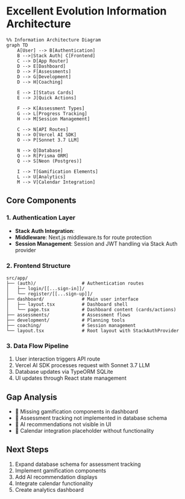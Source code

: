 # Excellent Evolution Information Architecture

```mermaid
%% Information Architecture Diagram
graph TD
    A[User] --> B[Authentication]
    B -->|Stack Auth| C[Frontend]
    C --> D[App Router]
    D --> E[Dashboard]
    D --> F[Assessments]
    D --> G[Development]
    D --> H[Coaching]
    
    E --> I[Status Cards]
    E --> J[Quick Actions]
    
    F --> K[Assessment Types]
    G --> L[Progress Tracking]
    H --> M[Session Management]
    
    C --> N[API Routes]
    N --> O[Vercel AI SDK]
    O --> P[Sonnet 3.7 LLM]
    
    N --> Q[Database]
    Q --> R[Prisma ORM]
    Q --> S[Neon (Postgres)]
    
    I --> T[Gamification Elements]
    L --> U[Analytics]
    M --> V[Calendar Integration]
```

## Core Components

### 1. Authentication Layer
- **Stack Auth Integration**: 
- **Middleware**: Next.js middleware.ts for route protection
- **Session Management**: Session and JWT handling via Stack Auth provider

### 2. Frontend Structure
```plaintext
src/app/
├── (auth)/                 # Authentication routes
│   ├── login/[[...sign-in]]/
│   └── register/[[...sign-up]]/
├── dashboard/              # Main user interface
│   ├── layout.tsx          # Dashboard shell
│   └── page.tsx            # Dashboard content (cards/actions)
├── assessments/            # Assessment flows
├── development/            # Planning tools
├── coaching/               # Session management
└── layout.tsx              # Root layout with StackAuthProvider
```

### 3. Data Flow Pipeline
1. User interaction triggers API route
2. Vercel AI SDK processes request with Sonnet 3.7 LLM
3. Database updates via TypeORM SQLite
4. UI updates through React state management

## Gap Analysis
- 🚧 Missing gamification components in dashboard
- 🚧 Assessment tracking not implemented in database schema
- 🚧 AI recommendations not visible in UI
- 🚧 Calendar integration placeholder without functionality

## Next Steps
1. Expand database schema for assessment tracking
2. Implement gamification components
3. Add AI recommendation displays
4. Integrate calendar functionality
5. Create analytics dashboard